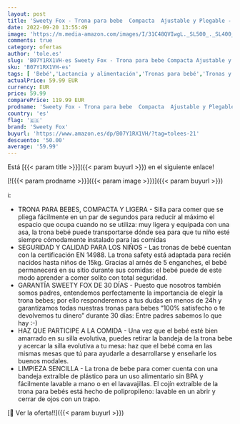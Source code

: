 ```yaml
---
layout: post
title: 'Sweety Fox - Trona para bebe  Compacta  Ajustable y Plegable - Trona Portatil Bebe con Bandeja extraíble sin BPA  Trona de Bebe con Cojin - Asiento de bebés para comer con Cinturon y Arnes de 5 puntos'
date: 2022-09-20 13:55:49
image: 'https://m.media-amazon.com/images/I/31C48QVIwgL._SL500_._SL400_.jpg'
comments: true
category: ofertas
author: 'tole.es'
slug: 'B07Y1RX1VH-es Sweety Fox - Trona para bebe Compacta Ajustable y Plegable...'
sku: 'B07Y1RX1VH-es'
tags: [ 'Bebé','Lactancia y alimentación','Tronas para bebé','Tronas y asientos','bebe','bebés','sweety fox','trona','🇪🇸', ]
actualPrice: 59.99 EUR
currency: EUR
price: 59.99
comparePrice: 119.99 EUR
prodname: 'Sweety Fox - Trona para bebe  Compacta  Ajustable y Plegable - Trona Portatil Bebe con Bandeja extraíble sin BPA  Trona de Bebe con Cojin - Asiento de bebés para comer con Cinturon y Arnes de 5 puntos'
country: 'es'
flag: '🇪🇸'
brand: 'Sweety Fox'
buyurl: 'https://www.amazon.es/dp/B07Y1RX1VH/?tag=tolees-21'
descuento: '50.00'
average: '59.99'
---
```


Está [{{< param title >}}]({{< param buyurl >}}) en el siguiente enlace!

[![{{< param prodname >}}]({{< param image >}})]({{< param buyurl >}})

ℹ️:

- TRONA PARA BEBES, COMPACTA Y LIGERA - Silla para comer que se pliega fácilmente en un par de segundos para reducir al máximo el espacio que ocupa cuando no se utiliza: muy ligera y equipada con una asa, la trona bebé puede transportarse dónde sea para que tu niño esté siempre cómodamente instalado para las comidas
- SEGURIDAD Y CALIDAD PARA LOS NIÑOS - Las tronas de bebé cuentan con la certificación EN 14988. La trona safety está adaptada para recién nacidos hasta niños de 15kg. Gracias al arnés de 5 enganches, el bebé permanecerá en su sitio durante sus comidas: el bebé puede de este modo aprender a comer solito con total seguridad.
- GARANTÍA SWEETY FOX DE 30 DÍAS - Puesto que nosotros también somos padres, entendemos perfectamente la importancia de elegir la trona bebes; por ello responderemos a tus dudas en menos de 24h y garantizamos todas nuestras tronas para bebes “100% satisfecho o te devolvemos tu dinero” durante 30 días: Entre padres sabemos lo que hay :-)
- HAZ QUE PARTICIPE A LA COMIDA - Una vez que el bebé esté bien amarrado en su silla evolutiva, puedes retirar la bandeja de la trona bebe y acercar la silla evolutiva a tu mesa: haz que el bebé coma en las mismas mesas que tú para ayudarle a desarrollarse y enseñarle los buenos modales.
- LIMPIEZA SENCILLA - La trona de bebe para comer cuenta con una bandeja extraíble de plástico para un uso alimentario sin BPA y fácilmente lavable a mano o en el lavavajillas. El cojín extraíble de la trona para bebés está hecho de polipropileno: lavable en un abrir y cerrar de ojos con un trapo.

[🛒 Ver la oferta!!]({{< param buyurl >}})
